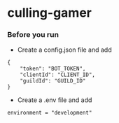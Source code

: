 # culling-gamer

### Before you run
- Create a config.json file and add
```
{
	"token": "BOT_TOKEN",
	"clientId": "CLIENT_ID",
	"guildId": "GUILD_ID"
}
```
- Create a .env file and add
```
environment = "development"
```